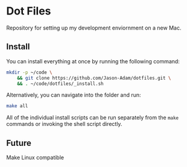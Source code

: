 # Dot Files  
Repository for setting up my development enviornment on a new Mac.  

## Install  
You can install everything at once by running the following command:  

```bash  
mkdir -p ~/code \
    && git clone https://github.com/Jason-Adam/dotfiles.git \
    && . ~/code/dotfiles/_install.sh
```  

Alternatively, you can navigate into the folder and run:  

```bash  
make all
```  

All of the individual install scripts can be run separately from the `make` commands or invoking the shell script directly.  

## Future  
Make Linux compatible
